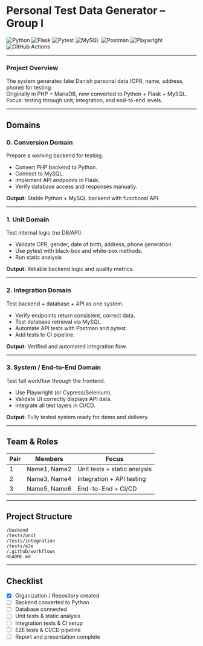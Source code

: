 # Personal Test Data Generator – Group I
![Python](https://img.shields.io/badge/Python-3.11+-blue?logo=python)
![Flask](https://img.shields.io/badge/Backend-Flask-lightgrey?logo=flask)
![Pytest](https://img.shields.io/badge/Tests-Pytest-green?logo=pytest)
![MySQL](https://img.shields.io/badge/Database-MySQL-blue?logo=mysql)
![Postman](https://img.shields.io/badge/API-Postman-orange?logo=postman)
![Playwright](https://img.shields.io/badge/E2E-Playwright-purple?logo=microsoft)
![GitHub Actions](https://img.shields.io/badge/CI-CD-GitHub_Actions-black?logo=githubactions)

---

### Project Overview
The system generates fake Danish personal data (CPR, name, address, phone) for testing.  
Originally in PHP + MariaDB, now converted to Python + Flask + MySQL.  
Focus: testing through unit, integration, and end-to-end levels.

---

## Domains

### 0. Conversion Domain
Prepare a working backend for testing.  
- Convert PHP backend to Python.  
- Connect to MySQL.  
- Implement API endpoints in Flask.  
- Verify database access and responses manually.  

**Output:** Stable Python + MySQL backend with functional API.

---

### 1. Unit Domain
Test internal logic (no DB/API).  
- Validate CPR, gender, date of birth, address, phone generation.  
- Use pytest with black-box and white-box methods.  
- Run static analysis 

**Output:** Reliable backend logic and quality metrics.

---

### 2. Integration Domain
Test backend + database + API as one system.  
- Verify endpoints return consistent, correct data.  
- Test database retrieval via MySQL.  
- Automate API tests with Postman and pytest.  
- Add tests to CI pipeline.  

**Output:** Verified and automated integration flow.

---

### 3. System / End-to-End Domain
Test full workflow through the frontend.  
- Use Playwright (or Cypress/Selenium).  
- Validate UI correctly displays API data.  
- Integrate all test layers in CI/CD.  

**Output:** Fully tested system ready for demo and delivery.

---

## Team & Roles
| Pair | Members | Focus |
|------|----------|--------|
| 1 | Name1, Name2 | Unit tests + static analysis |
| 2 | Name3, Name4 | Integration + API testing |
| 3 | Name5, Name6 | End-to-End + CI/CD |

---

## Project Structure
```
/backend
/tests/unit
/tests/integration
/tests/e2e
/.github/workflows
README.md
```

---

## Checklist
- [x] Organization / Repository created
- [ ] Backend converted to Python  
- [ ] Database connected  
- [ ] Unit tests & static analysis  
- [ ] Integration tests & CI setup  
- [ ] E2E tests & CI/CD pipeline  
- [ ] Report and presentation complete
